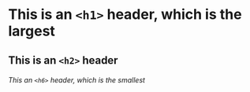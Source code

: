 # This is an `<h1>` header, which is the largest 
## This is an `<h2>` header
###### This an `<h6>` header, which is the smallest
